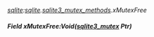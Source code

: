 _[sqlite](../../modules/sqlite/sqlite-module.md):[sqlite](../../modules/sqlite/sqlite-module.md).[sqlite3\_mutex\_methods](../../modules/sqlite/sqlite-sqlite3_mutex_methods.md).xMutexFree_
##### Field xMutexFree:Void([sqlite3_mutex](../../modules/sqlite/sqlite-sqlite3_mutex.md) Ptr)
